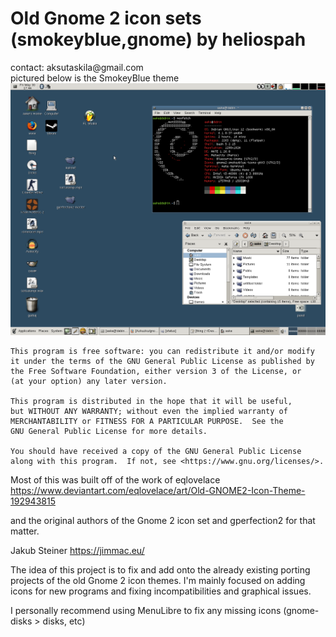 <h1>Old Gnome 2 icon sets (smokeyblue,gnome) by heliospah</h1>
contact: aksutaskila@gmail.com<br>
pictured below is the SmokeyBlue theme
<img width="853" src="https://github.com/Azkuzku/gnome-2-icon-sets-gtk3-mate/blob/main/deskpreview.png">

    This program is free software: you can redistribute it and/or modify
    it under the terms of the GNU General Public License as published by
    the Free Software Foundation, either version 3 of the License, or
    (at your option) any later version.

    This program is distributed in the hope that it will be useful,
    but WITHOUT ANY WARRANTY; without even the implied warranty of
    MERCHANTABILITY or FITNESS FOR A PARTICULAR PURPOSE.  See the
    GNU General Public License for more details.

    You should have received a copy of the GNU General Public License
    along with this program.  If not, see <https://www.gnu.org/licenses/>.

Most of this was built off of the work of eqlovelace
https://www.deviantart.com/eqlovelace/art/Old-GNOME2-Icon-Theme-192943815

and the original authors of the Gnome 2 icon set and gperfection2 for that matter.

Jakub Steiner
https://jimmac.eu/

The idea of this project is to fix and add onto the already existing porting
projects of the old Gnome 2 icon themes. I'm mainly focused on adding icons for
new programs and fixing incompatibilities and graphical issues.

I personally recommend using MenuLibre to fix any missing icons (gnome-disks > disks, etc)
